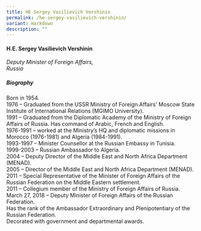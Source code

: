 ```yaml
---
title: HE Sergey Vasilievich Vershinin
permalink: /he-sergey-vasilievich-vershinin/
variant: markdown
description: ""
---
```

#### **H.E. Sergey Vasilievich Vershinin**

*Deputy Minister of Foreign Affairs, <br>Russia*

##### **Biography**
Born in 1954.
<br>
1976 – Graduated from the USSR Ministry of Foreign Affairs’ Moscow State Institute of International Relations (MGIMO University).<br>
1991 – Graduated from the Diplomatic Academy of the Ministry of Foreign Affairs of Russia.  Has command of Arabic, French and English.<br>
1976-1991 – worked at the Ministry’s HQ and diplomatic missions in Morocco (1976-1981) and Algeria (1984-1991).
<br>
1993-1997 – Minister Counsellor at the Russian Embassy in Tunisia.
<br>
1999-2003 – Russian Ambassador to Algeria.
<br>
2004 – Deputy Director of the Middle East and North Africa Department (MENAD).
<br>
2005 – Director of the Middle East and North Africa Department (MENAD).
<br>
2011 – Special Representative of the Minister of Foreign Affairs of the Russian Federation on the Middle Eastern settlement.
<br>
2011 – Collegium member of the Ministry of Foreign Affairs of Russia.
<br>
March 27, 2018 – Deputy Minister of Foreign Affairs of the Russian Federation.
<br>
Has the rank of the Ambassador Extraordinary and Plenipotentiary of the Russian Federation.
<br>
Decorated with government and departmental awards.